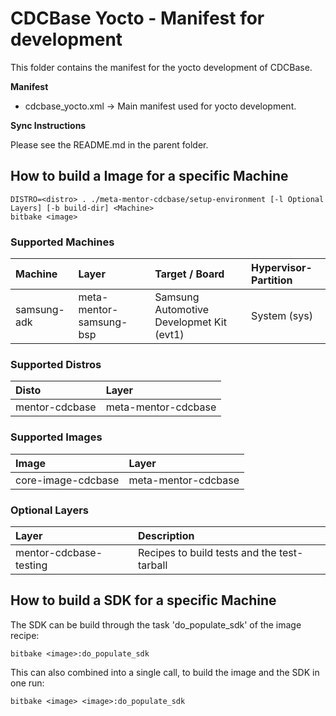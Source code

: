 CDCBase Yocto - Manifest for development
========================================

This folder contains the manifest for the yocto development of CDCBase.


**Manifest**

* cdcbase_yocto.xml &rarr; Main manifest used for yocto development.


**Sync Instructions**

Please see the README.md in the parent folder.

How to build a Image for a specific Machine
-------------------------------------------
    DISTRO=<distro> . ./meta-mentor-cdcbase/setup-environment [-l Optional Layers] [-b build-dir] <Machine>
    bitbake <image>

### Supported Machines
| Machine     | Layer                   | Target / Board                           | Hypervisor-Partition |
|:------------|:------------------------|:-----------------------------------------|:---------------------|
| samsung-adk | meta-mentor-samsung-bsp | Samsung Automotive Developmet Kit (evt1) | System (sys)         |

### Supported Distros
| Disto          | Layer               |
|:---------------|:--------------------|
| mentor-cdcbase | meta-mentor-cdcbase |

### Supported Images
| Image              | Layer               |
|:-------------------|:--------------------|
| core-image-cdcbase | meta-mentor-cdcbase |

### Optional Layers
| Layer                  | Description                                 |
|:-----------------------|:--------------------------------------------|
| mentor-cdcbase-testing | Recipes to build tests and the test-tarball |


How to build a SDK for a specific Machine
-----------------------------------------
The SDK can be build through the task 'do_populate_sdk' of the image recipe:

    bitbake <image>:do_populate_sdk

This can also combined into a single call, to build the image and the SDK in one run:

    bitbake <image> <image>:do_populate_sdk
